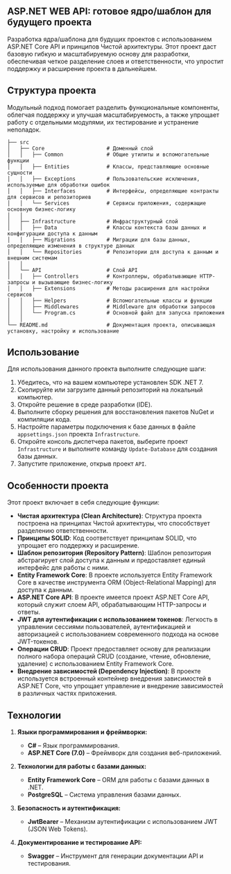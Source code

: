 ## ASP.NET WEB API: готовое ядро/шаблон для будущего проекта
Разработка ядра/шаблона для будущих проектов с использованием ASP.NET Core API и принципов Чистой архитектуры. Этот проект даст базовую гибкую и масштабируемую основу для разработки, обеспечивая четкое разделение слоев и ответственности, что упростит поддержку и расширение проекта в дальнейшем.

## Структура проекта

Модульный подход помогает разделить функциональные компоненты, облегчая поддержку и улучшая масштабируемость, а также упрощает работу с отдельными модулями, их тестирование и устранение неполадок.

```
├── src
│   ├── Core                    # Доменный слой
│   │   ├── Common              # Общие утилиты и вспомогательные функции
│   │   ├── Entities            # Классы, представляющие основные сущности
│   │   ├── Exceptions          # Пользовательские исключения, используемые для обработки ошибок
│   │   ├── Interfaces          # Интерфейсы, определяющие контракты для сервисов и репозиториев
│   │   └── Services            # Сервисы приложения, содержащие основную бизнес-логику
│   │ 
│   ├── Infrastructure          # Инфраструктурный слой
│   │   ├── Data                # Классы контекста базы данных и конфигурации доступа к данным
│   │   ├── Migrations          # Миграции для базы данных, определяющие изменения в структуре данных
│   │   └── Repositories        # Репозитории для доступа к данным и внешним системам
│   │ 
│   └── API                     # Слой API
│   │   ├── Controllers         # Контроллеры, обрабатывающие HTTP-запросы и вызывающие бизнес-логику
│   │   ├── Extensions          # Методы расширения для настройки сервисов
│   │   ├── Helpers             # Вспомогательные классы и функции
│   │   ├── Middlewares         # Middleware для обработки запросов
│   │   └── Program.cs          # Основной файл для запуска приложения
│   │ 
└── README.md                   # Документация проекта, описывающая установку, настройку и использование            
```

## Использование

Для использования данного проекта выполните следующие шаги:

1. Убедитесь, что на вашем компьютере установлен SDK .NET 7.
2. Скопируйте или загрузите данный репозиторий на локальный компьютер.
3. Откройте решение в среде разработки (IDE).
4. Выполните сборку решения для восстановления пакетов NuGet и компиляции кода.
5. Настройте параметры подключения к базе данных в файле `appsettings.json` проекта `Infrastructure`.
6. Откройте консоль диспетчера пакетов, выберите проект `Infrastructure` и выполните команду `Update-Database` для создания базы данных.
7. Запустите приложение, открыв проект `API`.

## Особенности проекта

Этот проект включает в себя следующие функции:

- **Чистая архитектура (Clean Architecture)**: Структура проекта построена на принципах Чистой архитектуры, что способствует разделению ответственности.
- **Принципы SOLID**: Код соответствует принципам SOLID, что упрощает его поддержку и расширение.
- **Шаблон репозитория (Repository Pattern)**: Шаблон репозитория абстрагирует слой доступа к данным и предоставляет единый интерфейс для работы с ними.
- **Entity Framework Core**: В проекте используется Entity Framework Core в качестве инструмента ORM (Object-Relational Mapping) для доступа к данным.
- **ASP.NET Core API**: В проекте имеется проект ASP.NET Core API, который служит слоем API, обрабатывающим HTTP-запросы и ответы.
- **JWT для аутентификации с использованием токенов**: Легкость в управлении сессиями пользователей, аутентификацией и авторизацией с использованием современного подхода на основе JWT-токенов.
- **Операции CRUD**: Проект предоставляет основу для реализации полного набора операций CRUD (создание, чтение, обновление, удаление) с использованием Entity Framework Core.
- **Внедрение зависимостей (Dependency Injection)**: В проекте используется встроенный контейнер внедрения зависимостей в ASP.NET Core, что упрощает управление и внедрение зависимостей в различных частях приложения.

## Технологии

1. **Языки программирования и фреймворки:**
   - **C#** – Язык программирования.
   - **ASP.NET Core (7.0)** – Фреймворк для создания веб-приложений.

2. **Технологии для работы с базами данных:**
   - **Entity Framework Core** – ORM для работы с базами данных в .NET.
   - **PostgreSQL** – Система управления базами данных.

3. **Безопасность и аутентификация:**
   - **JwtBearer** – Механизм аутентификации с использованием JWT (JSON Web Tokens).

4. **Документирование и тестирование API:**
   - **Swagger** – Инструмент для генерации документации API и тестирования.
